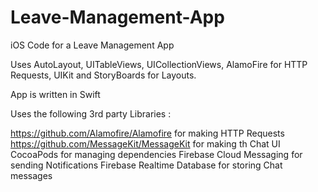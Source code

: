 # Leave-Management-App
iOS Code for a Leave Management App

Uses AutoLayout, UITableViews, UICollectionViews, AlamoFire for HTTP Requests, UIKit and StoryBoards for Layouts.

App is written in Swift

Uses the following 3rd party Libraries :


https://github.com/Alamofire/Alamofire for making HTTP Requests
https://github.com/MessageKit/MessageKit for making th Chat UI 
CocoaPods for managing dependencies
Firebase Cloud Messaging for sending Notifications
Firebase Realtime Database for storing Chat messages
